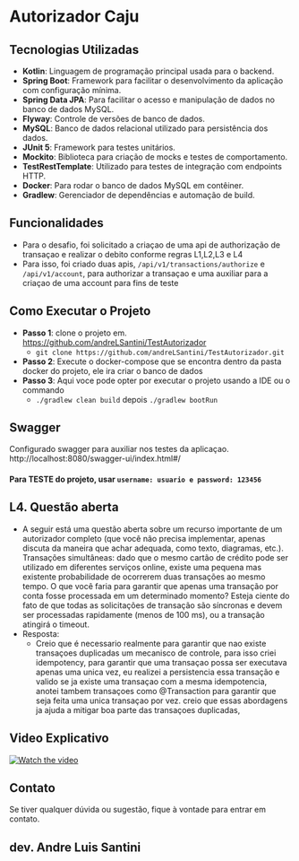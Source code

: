 # Autorizador Caju


## Tecnologias Utilizadas

- **Kotlin**: Linguagem de programação principal usada para o backend.
- **Spring Boot**: Framework para facilitar o desenvolvimento da aplicação com configuração mínima.
- **Spring Data JPA**: Para facilitar o acesso e manipulação de dados no banco de dados MySQL.
- **Flyway**: Controle de versões de banco de dados.
- **MySQL**: Banco de dados relacional utilizado para persistência dos dados.
- **JUnit 5**: Framework para testes unitários.
- **Mockito**: Biblioteca para criação de mocks e testes de comportamento.
- **TestRestTemplate**: Utilizado para testes de integração com endpoints HTTP.
- **Docker**: Para rodar o banco de dados MySQL em contêiner.
- **Gradlew**: Gerenciador de dependências e automação de build.

## Funcionalidades
- Para o desafio, foi solicitado a criaçao de uma api de authorização de transaçao e realizar o debito conforme 
regras L1,L2,L3 e L4
- Para isso, foi criado duas apis, ``/api/v1/transactions/authorize`` e ``/api/v1/account``, para authorizar a transaçao e uma auxiliar para a criaçao de uma account para fins de teste


## Como Executar o Projeto
- **Passo 1**: clone o projeto em. https://github.com/andreLSantini/TestAutorizador 
  - ``git clone https://github.com/andreLSantini/TestAutorizador.git``
- **Passo 2**: Execute o docker-compose que se encontra dentro da pasta docker do projeto, ele ira criar o banco de dados
- **Passo 3**: Aqui voce pode opter por executar o projeto usando a IDE ou o commando
  - ``./gradlew clean build`` depois ``./gradlew bootRun``

## Swagger
Configurado swagger para auxiliar nos testes da aplicaçao.
http://localhost:8080/swagger-ui/index.html#/
#### Para TESTE do projeto, usar ```username: usuario e password: 123456```


## L4. Questão aberta
- A seguir está uma questão aberta sobre um recurso importante de um autorizador completo (que você não precisa implementar, apenas discuta da maneira que achar adequada, como texto, diagramas, etc.). Transações simultâneas: dado que o mesmo cartão de crédito pode ser utilizado em diferentes serviços online, existe uma pequena mas existente probabilidade de ocorrerem duas transações ao mesmo tempo. O que você faria para garantir que apenas uma transação por conta fosse processada em um determinado momento? Esteja ciente do fato de que todas as solicitações de transação são síncronas e devem ser processadas rapidamente (menos de 100 ms), ou a transação atingirá o timeout. 
- Resposta:
  - Creio que é necessario realmente para garantir que nao existe transaçoes duplicadas um mecanisco de controle, para isso criei idempotency, para garantir que uma transaçao possa ser executava apenas uma unica vez, eu realizei a persistencia essa transação
e valido se ja existe uma transaçao com a mesma idempotencia, anotei tambem transaçoes como @Transaction para garantir que seja feita uma unica transaçao por vez.
creio que essas abordagens ja ajuda a mitigar boa parte das transaçoes duplicadas,

## Video Explicativo
[![Watch the video](https://i.sstatic.net/Vp2cE.png)](https://youtu.be/gA6MmIRl0a8)

## Contato

Se tiver qualquer dúvida ou sugestão, fique à vontade para entrar em contato.

## dev. Andre Luis Santini

